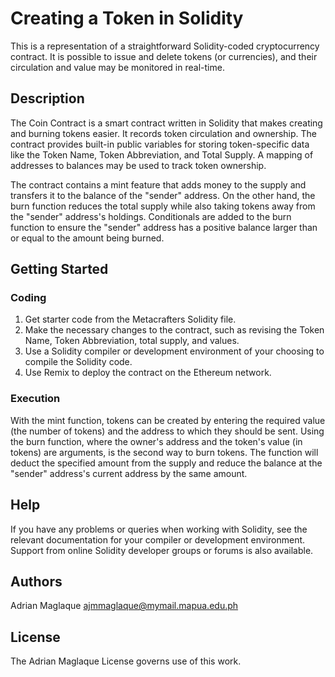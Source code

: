 # Creating a Token in Solidity

This is a representation of a straightforward Solidity-coded cryptocurrency contract. It is possible to issue and delete tokens (or currencies), and their circulation and value may be monitored in real-time. 

## Description

The Coin Contract is a smart contract written in Solidity that makes creating and burning tokens easier. It records token circulation and ownership. The contract provides built-in public variables for storing token-specific data like the Token Name, Token Abbreviation, and Total Supply. A mapping of addresses to balances may be used to track token ownership.

The contract contains a mint feature that adds money to the supply and transfers it to the balance of the "sender" address. On the other hand, the burn function reduces the total supply while also taking tokens away from the "sender" address's holdings. Conditionals are added to the burn function to ensure the "sender" address has a positive balance larger than or equal to the amount being burned.

## Getting Started

### Coding

1. Get starter code from the Metacrafters Solidity file. 
2. Make the necessary changes to the contract, such as revising the Token Name, Token Abbreviation, total supply, and values. 
3. Use a Solidity compiler or development environment of your choosing to compile the Solidity code. 
4. Use Remix to deploy the contract on the Ethereum network.

### Execution

With the mint function, tokens can be created by entering the required value (the number of tokens) and the address to which they should be sent. Using the burn function, where the owner's address and the token's value (in tokens) are arguments, is the second way to burn tokens. The function will deduct the specified amount from the supply and reduce the balance at the "sender" address's current address by the same amount.

## Help

If you have any problems or queries when working with Solidity, see the relevant documentation for your compiler or development environment. Support from online Solidity developer groups or forums is also available.

## Authors

Adrian Maglaque
ajmmaglaque@mymail.mapua.edu.ph

## License

The Adrian Maglaque License governs use of this work.
